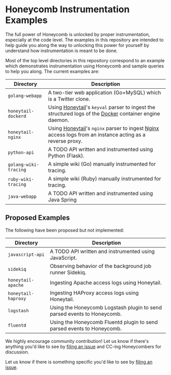 # Honeycomb Instrumentation Examples

The full power of Honeycomb is unlocked by proper instrumentation, especially at
the code level. The examples in this repository are intended to help guide you
along the way to unlocking this power for yourself by understand how
instrumentation is meant to be done.

Most of the top level directories in this repository correspond to an example
which demonstrates instrumentation using Honeycomb and sample queries to help
you along. The current examples are:

| Directory | Description |
| --- | --- |
| `golang-webapp` | A two-tier web application (Go+MySQL) which is a Twitter clone. |
| `honeytail-dockerd` | Using [Honeytail]()'s `keyval` parser to ingest the structured logs of the [Docker]() container engine daemon. |
| `honeytail-nginx` | Using [Honeytail]()'s `nginx` parser to ingest [Nginx]() access logs from an instance acting as a reverse proxy. |
| `python-api` | A TODO API written and instrumented using Python (Flask). |
| `golang-wiki-tracing` | A simple wiki (Go) manually instrumented for tracing. |
| `ruby-wiki-tracing` | A simple wiki (Ruby) manually instrumented for tracing. |
| `java-webapp` | A TODO API written and instrumented using Java Spring |

## Proposed Examples

The following have been proposed but not implemented:

| Directory | Description |
| --- | --- |
| `javascript-api` | A TODO API written and instrumented using JavaScript. |
| `sidekiq` | Observing behavior of the background job runner Sidekiq. |
| `honeytail-apache` | Ingesting Apache access logs using Honeytail. |
| `honeytail-haproxy` | Ingesting HAProxy access logs using Honeytail. |
| `logstash` | Using the Honeycomb Logstash plugin to send parsed events to Honeycomb. |
| `fluentd` | Using the Honeycomb Fluentd plugin to send parsed events to Honeycomb. |

We highly encourage community contribution! Let us know if there's anything you'd like to see
by [filing an issue](https://github.com/honeycombio/examples/issues/new) and CC-ing Honeycombers
for discussion.

Let us know if there is something specific you'd like to see by [filing an
issue](https://github.com/honeycombio/examples/issues/new).
